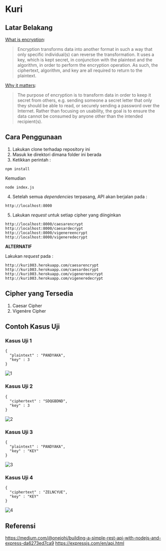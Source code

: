 # Kuri

## Latar Belakang
[What is encryption](https://danielmiessler.com/study/encoding-encryption-hashing-obfuscation/):
> Encryption transforms data into another format in such a way that only specific individual(s) can reverse the transformation. It uses a key, which is kept secret, in conjunction with the plaintext and the algorithm, in order to perform the encryption operation. As such, the ciphertext, algorithm, and key are all required to return to the plaintext.

[Why it matters](https://danielmiessler.com/study/encoding-encryption-hashing-obfuscation/):
> The purpose of encryption is to transform data in order to keep it secret from others, e.g. sending someone a secret letter that only they should be able to read, or securely sending a password over the Internet. Rather than focusing on usability, the goal is to ensure the data cannot be consumed by anyone other than the intended recipient(s).

## Cara Penggunaan
1. Lakukan clone terhadap repository ini
2. Masuk ke direktori dimana folder ini berada
3. Ketikkan perintah :
```
npm install
```
Kemudian
```
node index.js
```
4. Setelah semua _dependencies_ terpasang, API akan berjalan pada :
```
http://localhost:8000
```
5. Lakukan _request_ untuk setiap cipher yang diinginkan
```
http://localhost:8000/caesarencrypt
http://localhost:8000/caesardecrypt
http://localhost:8000/vigenereencrypt
http://localhost:8000/vigeneredecrypt
```

**ALTERNATIF**

Lakukan _request_ pada :
```
http://kuri003.herokuapp.com/caesarencrypt
http://kuri003.herokuapp.com/caesardecrypt
http://kuri003.herokuapp.com/vigenereencrypt
http://kuri003.herokuapp.com/vigeneredecrypt
```

## Cipher yang Tersedia
1. Caesar Cipher
2. Vigenère Cipher

## Contoh Kasus Uji
### Kasus Uji 1
```
{
  "plaintext" : "PANDYAKA",
  "key" : 3
}
```
![1](https://user-images.githubusercontent.com/38171936/58055264-67930300-7b87-11e9-975c-a522474f14ef.JPG)

### Kasus Uji 2
```
{
  "ciphertext" : "SDQGBDND",
  "key" : 3
}
```
![2](https://user-images.githubusercontent.com/38171936/58055265-682b9980-7b87-11e9-9e21-33604967fe51.JPG)

### Kasus Uji 3
```
{
  "plaintext" : "PANDYAKA",
  "key" : "KEY"
}
```
![3](https://user-images.githubusercontent.com/38171936/58055262-67930300-7b87-11e9-9822-07db0ff8b63c.JPG)

### Kasus Uji 4
```
{
  "ciphertext" : "ZELNCYUE",
  "key" : "KEY"
}
```
![4](https://user-images.githubusercontent.com/38171936/58055263-67930300-7b87-11e9-8d75-c968a58fb8fb.JPG)

## Referensi
https://medium.com/@onejohi/building-a-simple-rest-api-with-nodejs-and-express-da6273ed7ca9
https://expressjs.com/en/api.html
